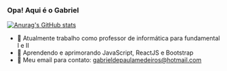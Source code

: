 ### Opa! Aqui é o Gabriel

[![Anurag's GitHub stats](https://github-readme-stats.vercel.app/api?username=gabrielpmedeiros&show_icons=true&theme=transparent)](https://github.com/anuraghazra/github-readme-stats)

- 🔭 Atualmente trabalho como professor de informática para fundamental I e II
- 🌱 Aprendendo e aprimorando JavaScript, ReactJS e Bootstrap
- 💬 Meu email para contato: gabrieldepaulamedeiros@hotmail.com
